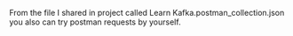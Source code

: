 From the file I shared in project called Learn Kafka.postman_collection.json you also can try postman requests by yourself.
